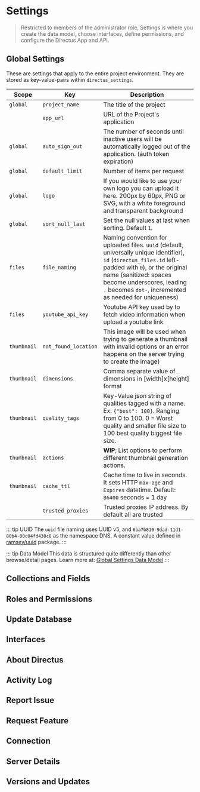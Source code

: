 # Settings

> Restricted to members of the administrator role, Settings is where you create the data model, choose interfaces, define permissions, and configure the Directus App and API.

## Global Settings

These are settings that apply to the entire project environment. They are stored as key-value-pairs within `directus_settings`.

Scope     | Key             | Description
--------- | --------------- | -----------------------------------------------------------------------------
`global`    | `project_name`    | The title of the project
            | `app_url`         | URL of the Project's application
`global`    | `auto_sign_out`   | The number of seconds until inactive users will be automatically logged out of the application. (auth token expiration)
`global`    | `default_limit`   | Number of items per request
`global`    | `logo`            | If you would like to use your own logo you can upload it here. 200px by 60px, PNG or SVG, with a white foreground and transparent background
`global`    | `sort_null_last`  | Set the null values at last when sorting. Default `1`.
`files`     | `file_naming`     | Naming convention for uploaded files. `uuid` (default, universally unique identifier), `id` (`directus_files.id` left-padded with `0`), or the original name (sanitized: spaces become underscores, leading `.` becomes `dot-`, incremented as needed for uniqueness)
`files`     | `youtube_api_key` | Youtube API key used by to fetch video information when upload a youtube link
`thumbnail` | `not_found_location` | This image will be used when trying to generate a thumbnail with invalid options or an error happens on the server trying to create the image) | Returns 404
`thumbnail` | `dimensions`      | Comma separate value of dimensions in [width]x[height] format | 200x200
`thumbnail` | `quality_tags`    | Key-Value json string of qualities tagged with a name. Ex: `{"best": 100}`. Ranging from 0 to 100. 0 = Worst quality and smaller file size to 100 best quality biggest file size. | `{"poor": 25, "good": 50, "better":  75, "best": 100}`
`thumbnail` | `actions`         | **WIP**; List options to perform different thumbnail generation actions. | `contain` and `crop`
`thumbnail` | `cache_ttl`       | Cache time to live in seconds. It sets HTTP `max-age` and `Expires` datetime. Default: `86400` seconds = 1 day
            | `trusted_proxies` | Trusted proxies IP address. By default all are trusted

::: tip UUID
The `uuid` file naming uses UUID v5, and `6ba7b810-9dad-11d1-80b4-00c04fd430c8` as the namespace DNS. A constant value defined in [ramsey/uuid](https://github.com/ramsey/uuid/blob/5cadea8447ea1734b66e402aeb1a1739957d59f6/src/Uuid.php#L44) package.
:::

::: tip Data Model
This data is structured quite differently than other browse/detail pages. Learn more at: [Global Settings Data Model](/advanced/app/global-settings-data-model.md)
:::

## Collections and Fields

## Roles and Permissions

## Update Database

## Interfaces

## About Directus

## Activity Log

## Report Issue

## Request Feature

## Connection

## Server Details

## Versions and Updates